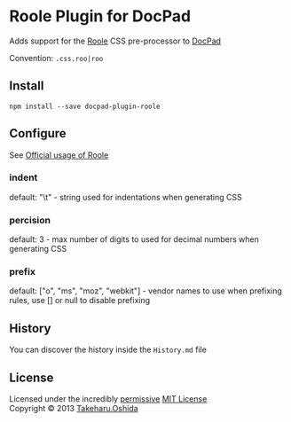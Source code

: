 # Roole Plugin for DocPad
Adds support for the [Roole](http://roole.org) CSS pre-processor to [DocPad](https://docpad.org)

Convention:  `.css.roo|roo`


## Install

```
npm install --save docpad-plugin-roole
```

## Configure
See [Official usage of Roole](http://roole.org/#usage)
### indent
default: "\t" - string used for indentations when generating CSS

### percision
default: 3 - max number of digits to used for decimal numbers when generating CSS

### prefix
default: ["o", "ms", "moz", "webkit"] - vendor names to use when prefixing rules, use [] or null to disable prefixing


## History
You can discover the history inside the `History.md` file


## License
Licensed under the incredibly [permissive](http://en.wikipedia.org/wiki/Permissive_free_software_licence) [MIT License](http://creativecommons.org/licenses/MIT/)
<br/>Copyright &copy; 2013 [Takeharu.Oshida](http://georgeosddev.github.com)
